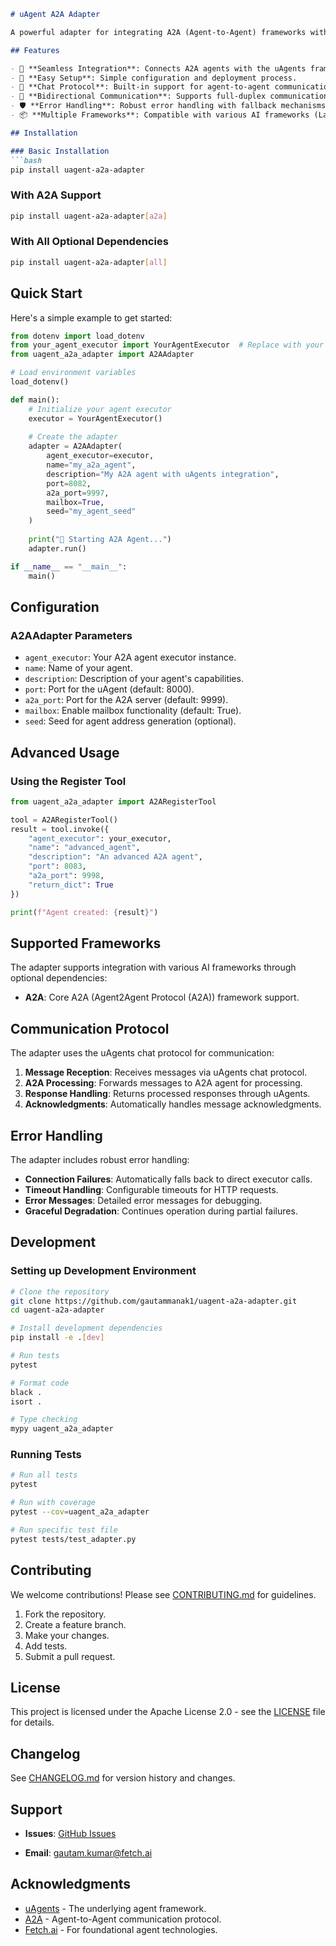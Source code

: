 ```markdown
# uAgent A2A Adapter

A powerful adapter for integrating A2A (Agent-to-Agent) frameworks with uAgents, enabling seamless communication between different AI agent ecosystems.

## Features

- 🔗 **Seamless Integration**: Connects A2A agents with the uAgents framework.
- 🚀 **Easy Setup**: Simple configuration and deployment process.
- 💬 **Chat Protocol**: Built-in support for agent-to-agent communication.
- 🔄 **Bidirectional Communication**: Supports full-duplex communication between agents.
- 🛡️ **Error Handling**: Robust error handling with fallback mechanisms.
- 📦 **Multiple Frameworks**: Compatible with various AI frameworks (LangChain, CrewAI, MCP).

## Installation

### Basic Installation
```bash
pip install uagent-a2a-adapter
```

### With A2A Support
```bash
pip install uagent-a2a-adapter[a2a]
```

### With All Optional Dependencies
```bash
pip install uagent-a2a-adapter[all]
```

## Quick Start

Here's a simple example to get started:

```python
from dotenv import load_dotenv
from your_agent_executor import YourAgentExecutor  # Replace with your executor
from uagent_a2a_adapter import A2AAdapter

# Load environment variables
load_dotenv()

def main():
    # Initialize your agent executor
    executor = YourAgentExecutor()
    
    # Create the adapter
    adapter = A2AAdapter(
        agent_executor=executor,
        name="my_a2a_agent",
        description="My A2A agent with uAgents integration",
        port=8082,
        a2a_port=9997,
        mailbox=True,
        seed="my_agent_seed"
    )
    
    print("🚀 Starting A2A Agent...")
    adapter.run()

if __name__ == "__main__":
    main()
```

## Configuration

### A2AAdapter Parameters

- `agent_executor`: Your A2A agent executor instance.
- `name`: Name of your agent.
- `description`: Description of your agent's capabilities.
- `port`: Port for the uAgent (default: 8000).
- `a2a_port`: Port for the A2A server (default: 9999).
- `mailbox`: Enable mailbox functionality (default: True).
- `seed`: Seed for agent address generation (optional).

## Advanced Usage

### Using the Register Tool

```python
from uagent_a2a_adapter import A2ARegisterTool

tool = A2ARegisterTool()
result = tool.invoke({
    "agent_executor": your_executor,
    "name": "advanced_agent",
    "description": "An advanced A2A agent",
    "port": 8083,
    "a2a_port": 9998,
    "return_dict": True
})

print(f"Agent created: {result}")
```


## Supported Frameworks

The adapter supports integration with various AI frameworks through optional dependencies:

- **A2A**: Core A2A (Agent2Agent Protocol (A2A)) framework support.


## Communication Protocol

The adapter uses the uAgents chat protocol for communication:

1. **Message Reception**: Receives messages via uAgents chat protocol.
2. **A2A Processing**: Forwards messages to A2A agent for processing.
3. **Response Handling**: Returns processed responses through uAgents.
4. **Acknowledgments**: Automatically handles message acknowledgments.

## Error Handling

The adapter includes robust error handling:

- **Connection Failures**: Automatically falls back to direct executor calls.
- **Timeout Handling**: Configurable timeouts for HTTP requests.
- **Error Messages**: Detailed error messages for debugging.
- **Graceful Degradation**: Continues operation during partial failures.

## Development

### Setting up Development Environment

```bash
# Clone the repository
git clone https://github.com/gautammanak1/uagent-a2a-adapter.git
cd uagent-a2a-adapter

# Install development dependencies
pip install -e .[dev]

# Run tests
pytest

# Format code
black .
isort .

# Type checking
mypy uagent_a2a_adapter
```

### Running Tests

```bash
# Run all tests
pytest

# Run with coverage
pytest --cov=uagent_a2a_adapter

# Run specific test file
pytest tests/test_adapter.py
```

## Contributing

We welcome contributions! Please see [CONTRIBUTING.md](CONTRIBUTING.md) for guidelines.

1. Fork the repository.
2. Create a feature branch.
3. Make your changes.
4. Add tests.
5. Submit a pull request.

## License

This project is licensed under the Apache License 2.0 - see the [LICENSE](LICENSE) file for details.

## Changelog

See [CHANGELOG.md](CHANGELOG.md) for version history and changes.

## Support

- **Issues**: [GitHub Issues](https://github.com/gautammanak1/uagent-a2a-adapter/issues)
<!-- - **Discussions**: [GitHub Discussions](https://github.com/gautammanak1/uagent-a2a-adapter/discussions) -->
- **Email**: gautam.kumar@fetch.ai

## Acknowledgments

- [uAgents](https://github.com/fetchai/uAgents) - The underlying agent framework.
- [A2A](https://github.com/a2aproject/a2a-python) - Agent-to-Agent communication protocol.
- [Fetch.ai](https://fetch.ai) - For foundational agent technologies.
```
